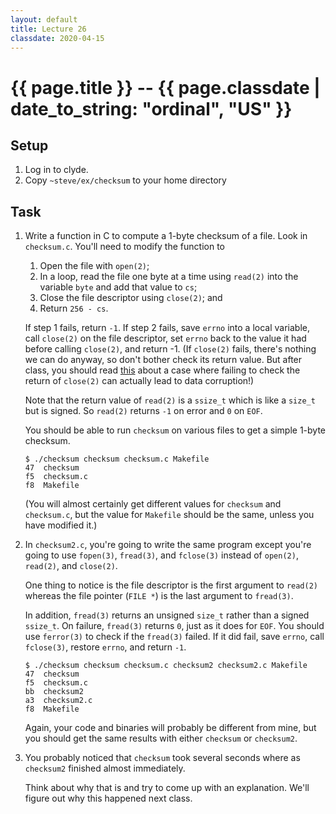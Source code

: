 ```yaml
---
layout: default
title: Lecture 26
classdate: 2020-04-15
---
```

# {{ page.title }} -- {{ page.classdate | date_to_string: "ordinal", "US" }}

## Setup
1. Log in to clyde.
2. Copy `~steve/ex/checksum` to your home directory

## Task
1. Write a function in C to compute a 1-byte checksum of a file. Look in
   `checksum.c`. You'll need to modify the function to
   1. Open the file with
      `open(2)`;
   2. In a loop, read the file one byte at a time using `read(2)` into the
      variable `byte` and add that value to `cs`;
   3. Close the file descriptor using `close(2)`; and
   4. Return `256 - cs`.

   If step 1 fails, return `-1`. If step 2 fails, save `errno` into a local
   variable, call `close(2)` on the file descriptor, set `errno` back to the
   value it had before calling `close(2)`, and return -1. (If `close(2)`
   fails, there's nothing we can do anyway, so don't bother check its return
   value. But after class, you should read
   [this](https://stackoverflow.com/a/24479705) about a case where failing to
   check the return of `close(2)` can actually lead to data corruption!)

   Note that the return value of `read(2)` is a `ssize_t` which is like a
   `size_t` but is signed. So `read(2)` returns `-1` on error and `0` on
   `EOF`. 

   You should be able to run `checksum` on various files to get a simple
   1-byte checksum.
   ```
   $ ./checksum checksum checksum.c Makefile
   47  checksum
   f5  checksum.c
   f8  Makefile
   ```
   (You will almost certainly get different values for `checksum` and
   `checksum.c`, but the value for `Makefile` should be the same, unless you
   have modified it.)
2. In `checksum2.c`, you're going to write the same program except you're
   going to use `fopen(3)`, `fread(3)`, and `fclose(3)` instead of `open(2)`,
   `read(2)`, and `close(2)`.

   One thing to notice is the file descriptor is the first argument to
   `read(2)` whereas the file pointer (`FILE *`) is the last argument to
   `fread(3)`.
   
   In addition, `fread(3)` returns an unsigned `size_t` rather than a signed
   `ssize_t`. On failure, `fread(3)` returns `0`, just as it does for `EOF`.
   You should use `ferror(3)` to check if the `fread(3)` failed. If it did
   fail, save `errno`, call `fclose(3)`, restore `errno`, and return `-1`.

   ```
   $ ./checksum checksum checksum.c checksum2 checksum2.c Makefile
   47  checksum
   f5  checksum.c
   bb  checksum2
   a3  checksum2.c
   f8  Makefile
   ```

   Again, your code and binaries will probably be different from mine, but you
   should get the same results with either `checksum` or `checksum2`.
3. You probably noticed that `checksum` took several seconds where as
   `checksum2` finished almost immediately.

   Think about why that is and try to come up with an explanation. We'll
   figure out why this happened next class.
